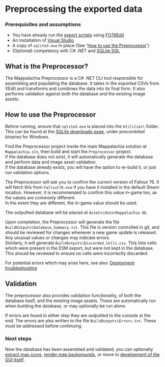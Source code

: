 # Preprocessing the exported data

### Prerequisites and assumptions
* You have already run the [export scripts](EditScripts.md) using [FO76Edit](https://www.nexusmods.com/fallout76/mods/30)
* An installation of [Visual Studio](https://visualstudio.microsoft.com/downloads/)
* A copy of `sqlite3.exe` in place (See '[How to use the Preprocessor](#how-to-use-the-preprocessor)')
* (Optional) competency with C# .NET and [SQLite SQL](https://www.sqlite.org/lang.html)

## What is the Preprocessor?
The Mappalachia Preprocessor is a C# .NET CLI tool responsible for assembling and populating the database. It takes in the exported CSVs from XEdit and transforms and combines the data into its final form. It also performs validation against both the database and the existing image assets.<br/>

## How to use the Preprocessor
Before running, ensure that `sqlite3.exe` is placed into the `Utilities\` folder. This can be found at the [SQLite downloads page](https://www.sqlite.org/download.html), under precombiled binaries for Windows.

Find the Preprocessor project inside the main Mappalachia solution at `Mappalachia.sln`, then build and start the `Preprocessor` project.<br/>
If the database does not exist, it will automatically generate the database and perform data and image asset validation.<br/>
If the database already exists, you will have the option to re-build it, or just run validation options.<br>

The Preprocessor will ask you to confirm the current version of Fallout 76. It will fetch this from `Fallout76.exe` if you have it installed in the default Steam location. However, it is recommended to confirm this value in-game too, as the values are commonly different.<br/>
In the event they are different, the in-game value should be used.

The outputted database will be placed at `Assets\data\Mappalachia.db`.<br/>

Upon completion, the Preprocessor will generate the file `BuildOutputs\Database_Summary.txt`. This file is version controlled in git, and should be reviewed for changes whenever a new game update is released. Any unusual values or changes may indicate errors.<br/>
Similarly, it will generate `BuildOutputs\Discarded_Cells.csv`. This lists cells which were present in the ESM export, but were not kept in the database. This should be reviewed to ensure no cells were incorrectly discarded.<br/>

For potential errors which may arise here, see also: [Deployment troubleshooting](Deployment.md#data-troubleshooting--common-errors-to-check)

## Validation
The preprocessor also provides validation functionality, of both the database itself, and the existing image assets. These are automatically run when building the database, or may optionally be run alone.<br/>

If errors are found in either step they are outputted to the console at the end. The errors are also written to the file `BuildOutputs\Errors.txt`. These must be addressed before continuing.

### Next steps
Now the database has been assembled and validated, you can optionally [extract map icons](IconGeneration.md), [render map backgrounds](BackgroundRendering.md), or move to [development of the GUI itself](GUI.md).
